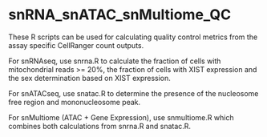 # snRNA_snATAC_snMultiome_QC

These R scripts can be used for calculating quality control metrics from the assay specific CellRanger count outputs.

For snRNAseq, use snrna.R to calculate the fraction of cells with mitochondrial reads >= 20%, the fraction of cells with XIST expression and the sex determination based on XIST expression. 

For snATACseq, use snatac.R to determine the presence of the nucleosome free region and mononucleosome peak. 

For snMultiome (ATAC + Gene Expression), use snmultiome.R which combines both calculations from snrna.R and snatac.R.
